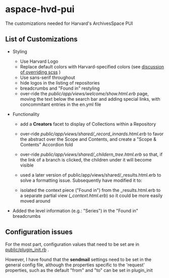 # aspace-hvd-pui
The customizations needed for Harvard's ArchivesSpace PUI

## List of Customizations

- Styling
  - Use Harvard Logo
  - Replace default colors with Harvard-specified colors (see [discussion of overriding scss](scss/README.md) )
  - Use sans-serif throughout
  - hide logos in the listing of repositories
  - breadcrumbs and "Found in" restyling
  - over-ride the *public/app/views/welcome/show.html.erb* page, moving the text below the search bar and adding special links, with concommitant entries in the en.yml file

- Functionality
  - add a **Creators** facet to display of Collections within a Repository
  - over-ride *public/app/views/shared/_record_innards.html.erb* to favor the abstract over the Scope and Contents, and create a "Scope & Contents" Accordion fold
  - over-ride *public/app/views/shared/_childern_tree.html.erb* so that, if the link of a branch is clicked, the children under it will become visible

  -  used a later version of public/app/views/shared/_results.html.erb to solve a formatting issue. Subsequently have modified it to:
  -  isolated the context piece ("Found in") from the _results.html.erb to a separate partial view (*_context.html.erb*) so it could be more easily moved around

 - Added the level information (e.g.: "Series") in the "Found in" breadcrumbs

## Configuration issues

For the most part, configuration values that need to be set are in [public/plugin_init.rb](https://github.com/harvard-library/aspace-hvd-pui/blob/master/public/plugin_init.rb) .

However, I have found that the **sendmail** settings need to be set in the general config file, although the properties specific to the 'request' properties, such as the default "from" and "to" can be set in plugin_init
